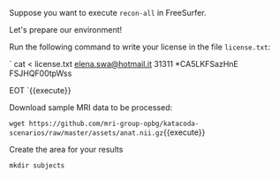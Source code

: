 Suppose you want to execute `recon-all` in FreeSurfer.

Let's prepare our environment!

Run the following command to write your license in the file `license.txt`:

`
cat <<EOT > license.txt
elena.swa@hotmail.it
31311
 *CA5LKFSazHnE
 FSJHQF00tpWss

EOT
`{{execute}}

Download sample MRI data to be processed:

`wget https://github.com/mri-group-opbg/katacoda-scenarios/raw/master/assets/anat.nii.gz`{{execute}}

Create the area for your results

```
mkdir subjects
```